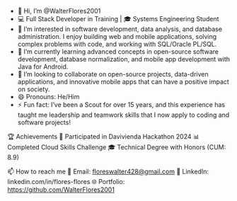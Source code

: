 - 👋 Hi, I’m @WalterFlores2001
- 💻 Full Stack Developer in Training | 🎓 Systems Engineering Student
- 👀 I’m interested in software development, data analysis, and database administration. I enjoy building web and mobile applications, solving complex problems with code, and working with SQL/Oracle PL/SQL.
- 🌱 I’m currently learning advanced concepts in open-source software development, database normalization, and mobile app development with Java for Android.
- 💞️ I’m looking to collaborate on open-source projects, data-driven applications, and innovative mobile apps that can have a positive impact on society.
- 😄 Pronouns: He/Him
- ⚡ Fun fact: I’ve been a Scout for over 15 years, and this experience has taught me leadership and teamwork skills that I now apply to coding and software projects!

🏆 Achievements
🎯 Participated in Davivienda Hackathon 2024
📊 Completed Cloud Skills Challenge
🎓 Technical Degree with Honors (CUM: 8.9)

📫 How to reach me
📧 Email: floreswalter428@gmail.com
💼 LinkedIn: linkedin.com/in/flores-flores
🌐 Portfolio: https://github.com/WalterFlores2001
